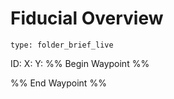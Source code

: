 # Fiducial Overview
 
```ccard
type: folder_brief_live
```
 
ID:
X:
Y:
%% Begin Waypoint %%

%% End Waypoint %%